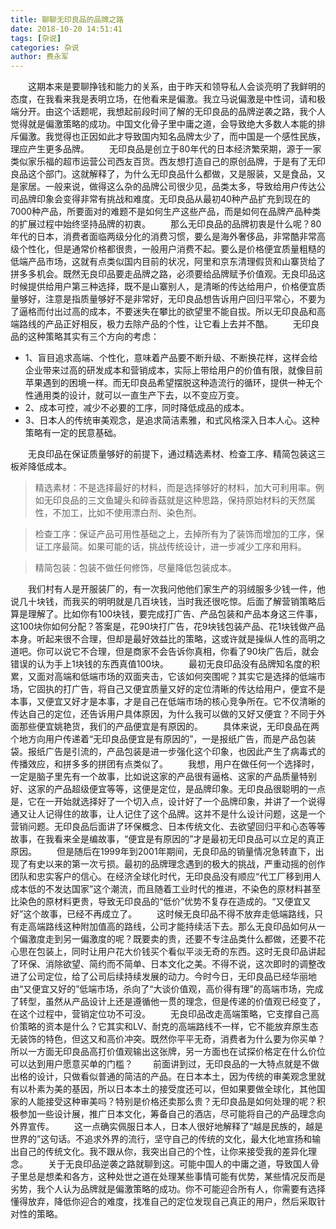 ```yaml
---
title: 聊聊无印良品的品牌之路
date: 2018-10-20 14:51:41
tags: [杂说]
categories: 杂说
author: 费永军
---
```

&emsp;&emsp;这期本来是要聊挣钱和能力的关系，由于昨天和领导私人会谈亮明了我鲜明的态度，在我看来我是表明立场，在他看来是偏激。我立马说偏激是中性词，请和极端分开。由这个话题呢，我想起前段时间了解的无印良品的品牌逆袭之路，我个人觉得就是偏激策略的成功。中国文化骨子里中庸之道，会导致绝大多数人本能的排斥偏激。我觉得也正因如此才导致国内知名品牌太少了，而中国是一个感性民族，理应产生更多品牌。
&emsp;&emsp;无印良品是创立于80年代的日本经济繁荣期，源于一家类似家乐福的超市运营公司西友百货。西友想打造自己的原创品牌，于是有了无印良品这个部门。这就解释了，为什么无印良品什么都做，又是服装，又是食品，又是家居。一般来说，做得这么杂的品牌公司很少见，品类太多，导致给用户传达公司品牌印象会变得非常有挑战和难度。无印良品从最初40种产品扩充到现在的7000种产品，所要面对的难题不是如何生产这些产品，而是如何在品牌产品种类的扩展过程中始终坚持品牌的初衷。
&emsp;&emsp;那么无印良品的品牌初衷是什么呢？80年代的日本，消费者面临两级分化的消费习惯，要么是海外奢侈品，非常酷非常高级个性化，但是通常价格都很贵，一般用户消费不起。要么是价格便宜质量粗糙的低端产品市场，这就有点类似国内目前的状况，阿里和京东清理假货和山寨货给了拼多多机会。既然无良印品要走品牌之路，必须要给品牌赋予价值观。无良印品这时候提供给用户第三种选择，既不是山寨别人，是清晰的传达给用户，价格便宜质量够好，注意是指质量够好不是非常好，无印良品想告诉用户回归平常心，不要为了逼格而付出过高的成本，不要迷失在攀比的欲望里不能自拔。所以无印良品和高端路线的产品正好相反，极力去除产品的个性，让它看上去并不酷。
&emsp;&emsp;无印良品的这种策略其实有三个方向的考虑：
- 1、盲目追求高端、个性化，意味着产品要不断升级、不断换花样，这样会给企业带来过高的研发成本和营销成本，实际上带给用户的价值有限，就像目前苹果遇到的困境一样。而无印良品希望摆脱这种造流行的循环，提供一种无个性通用类的设计，就可以一直生产下去，以不变应万变。
- 2、成本可控，减少不必要的工序，同时降低成品的成本。
- 3、日本人的传统审美观念，是追求简洁素雅，和式风格深入日本人心。这种策略有一定的民意基础。

&emsp;&emsp;无良印品在保证质量够好的前提下，通过精选素材、检查工序、精简包装这三板斧降低成本。
> 精选素材：不是选择最好的材料，而是选择够好的材料，加大可利用率。例如无印良品的三文鱼罐头和碎香菇就是这种思路，保持原始材料的天然属性，不加工，比如不使用漂白剂、染色剂。

> 检查工序：保证产品可用性基础之上，去掉所有为了装饰而增加的工序，保证工序最简。如果可能的话，挑战传统设计，进一步减少工序和用料。

> 精简包装：包装不做任何修饰，尽量降低包装成本。

&emsp;&emsp;我们村有人是开服装厂的，有一次我问他他们家生产的羽绒服多少钱一件，他说几十块钱，而我买的明明就是几百块钱，当时我还很吃惊。后面了解营销策略后算是理解了。比如你有100块钱，要完成打广告、产品包装和产品本身这三件事，这100块你如何分配？答案是，花90块打广告，花9块钱包装产品、花1块钱做产品本身。听起来很不合理，但却是最好效益比的策略，这或许就是操纵人性的高明之道吧。你可以说它不合理，但是商家不会告诉你真相，你看了90块广告后，就会错误的认为手上1块钱的东西真值100块。
&emsp;&emsp;最初无良印品没有品牌知名度的积累，又面对高端和低端市场的双面夹击，它该如何突围呢？其实它是选择的低端市场，它固执的打广告，将自己又便宜质量又好的定位清晰的传达给用户，便宜不是本事，又便宜又好才是本事，才是自己在低端市场的核心竞争所在。它不仅清晰的传达自己的定位，还告诉用户具体原因，为什么我可以做的又好又便宜？不同于外面那些便宜姚艳货，我们的产品便宜是有原因的。
&emsp;&emsp;具体来说，无印良品在两个地方向用户传递着“无印良品便宜是有原因的”，一是报纸广告，而是产品包装袋。报纸广告是引流的，产品包装是进一步强化这个印象，也因此产生了病毒式的传播效应，和拼多多的拼团有点类似了。
&emsp;&emsp;我想，用户在做任何一个选择时，一定是脑子里先有一个故事，比如说这家的产品很有逼格、这家的产品质量特别好、这家的产品超级便宜等等，这便是定位，是品牌印象。无印良品很聪明的一点是，它在一开始就选择好了一个切入点，设计好了一个品牌印象，并讲了一个说得通又让人记得住的故事，让人记住了这个品牌。这并不是什么设计问题，这是一个营销问题。无印良品后面讲了环保概念、日本传统文化、去欲望回归平和心态等等故事，在我看来全是编故事，“便宜是有原因的”才是最初无印良品可以立足的真正原因。
&emsp;&emsp;但是随后在1999年到2001年期间，无良印品的销量情况急转直下，出现了有史以来的第一次亏损。最初的品牌理念遇到的极大的挑战，严重动摇的创作团队和忠实客户的信心。在经济全球化时代，无印良品没有顺应“代工厂移到用人成本低的不发达国家”这个潮流，而且随着工业时代的推进，不染色的原材料甚至比染色的原材料更贵，导致无印良品的“低价”优势不复存在造成的。“又便宜又好”这个故事，已经不再成立了。
&emsp;&emsp;这时候无良印品不得不放弃走低端路线，只有走高端路线这种附加值高的路线，公司才能持续活下去。那么无良印品如何从一个偏激度走到另一偏激度的呢？既要卖的贵，还要不专注品类什么都做，还要不花心思在包装上，同时让用户花大价钱买个看似平淡无奇的东西。这时无良印品讲起了环保、消除欲望、简约而不简单、日本文化之美。不得不说，这次即时的调整改进了公司定位，给了公司后续持续发展的动力。今时今日，无印良品已经华丽地由“又便宜又好的”低端市场，杀向了“大谈价值观，高价得有理”的高端市场，完成了转型，虽然从产品设计上还是遵循他一贯的理念，但是传递的价值观已经变了，在这个过程中，营销定位功不可没。
&emsp;&emsp;无良印品改走高端策略，它支撑自己高价策略的资本是什么？它其实和LV、耐克的高端路线不一样，它不能放弃原生态无装饰的特色，但这又和高价冲突。既然你平平无奇，消费者为什么要为你买单？所以一方面无印良品高打价值观输出这张牌，另一方面也在试探价格定在什么价位可以达到用户愿意买单的门槛？
&emsp;&emsp;前面讲到过，无印良品的一大特点就是不做出格的设计，只做看似普通的简洁的产品。在日本本土，因为传统的审美观念里就有以朴素为美的基因，所以日本本土的接受度还可以，但如果要做全球化，其他国家的人能接受这种审美吗？特别是价格还卖那么贵？无印良品是如何处理的呢？积极参加一些设计展，推广日本文化，筹备自己的酒店，尽可能将自己的产品理念向外界宣传。
&emsp;&emsp;这一点确实佩服日本人，日本人很好地解释了“越是民族的，越是世界的”这句话。不追求外界的流行，坚守自己的传统的文化，最大化地宣扬和输出自己的传统文化。我不跟从你，我突出自己的个性，让你来接受我的差异化理念。
&emsp;&emsp;关于无良印品逆袭之路就聊到这。可能中国人的中庸之道，导致国人骨子里总是想柔和各方，这种处世之道在处理某些事情可能有优势，某些情况反而是劣势，我个人认为品牌就是偏激策略的成功。你不可能迎合所有人，你需要有选择懂得放弃，降低你迎合的难度，找准自己的定位发现自己真正的用户，然后采取针对性的策略。
